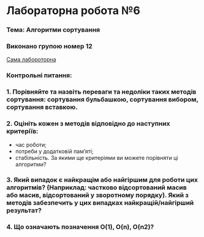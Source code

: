 # Лабораторна робота №6
### Тема: Алгоритми сортування

### Виконано групою номер **12**

[Сама лабороторна](https://docs.google.com/document/d/11YSuDl9No2fjLnjLZvlgNIMhvm_2v0r-/edit)


### Контрольні питання:

### 1. Порівняйте та назвіть переваги та недоліки таких методів сортування: сортування бульбашкою, сортування вибором, сортування вставкою.
### 2. Оцініть кожен з методів відповідно до наступних критеріїв:
 - час роботи;
 - потреби у додатковій пам’яті;
 - стабільність.
  За якими ще критеріями ви можете порівняти ці алгоритми? 
### 3. Який випадок є найкращім або найгіршим для роботи цих алгоритмів? (Наприклад: частково відсортований масив або масив, відсортований у зворотному порядку). Який з методів забезпечить у цих випадках найкращій/найгірший результат?
### 4. Що означають позначення O(1), O(n), O(n2)?

